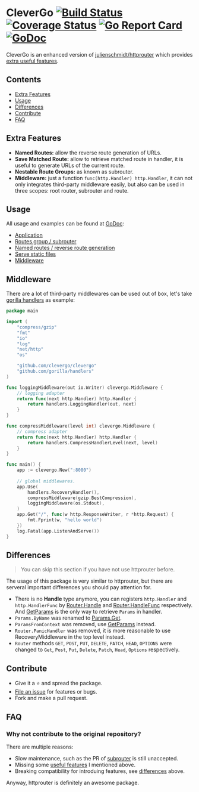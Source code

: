 # CleverGo [![Build Status](https://travis-ci.org/clevergo/clevergo.svg?branch=master)](https://travis-ci.org/clevergo/clevergo) [![Coverage Status](https://coveralls.io/repos/github/clevergo/clevergo/badge.svg?branch=master)](https://coveralls.io/github/clevergo/clevergo?branch=master) [![Go Report Card](https://goreportcard.com/badge/github.com/clevergo/clevergo)](https://goreportcard.com/report/github.com/clevergo/clevergo) [![GoDoc](https://godoc.org/github.com/clevergo/clevergo?status.svg)](http://godoc.org/github.com/clevergo/clevergo)

CleverGo is an enhanced version of [julienschmidt/httprouter](https://github.com/julienschmidt/httprouter) which provides 
[extra useful features](#extra-features).

## Contents

- [Extra Features](#extra-features)
- [Usage](#usage)
- [Differences](#difference)
- [Contribute](#contribute)
- [FAQ](#faq)

## Extra Features

- **Named Routes:** allow the reverse route generation of URLs.
- **Save Matched Route:** allow to retrieve matched route in handler, it is useful to generate URLs of the current route.
- **Nestable Route Groups:** as known as subrouter.
- **Middleware:** just a function `func(http.Handler) http.Handler`, it can not only integrates third-party middleware
    easily, but also can be used in three scopes: root router, subrouter and route.

## Usage

All usage and examples can be found at [GoDoc](http://godoc.org/github.com/clevergo/clevergo):

- [Application](https://godoc.org/github.com/clevergo/clevergo#example-Application)
- [Routes group / subrouter](https://godoc.org/github.com/clevergo/clevergo#example-RouteGroup)
- [Named routes / reverse route generation](https://godoc.org/github.com/clevergo/clevergo#example-Router-URL)
- [Serve static files](https://godoc.org/github.com/clevergo/clevergo#example-Router-ServeFiles)
- [Middleware](#middleware)

## Middleware

There are a lot of third-party middlewares can be used out of box, let's take [gorilla handlers](https://github.com/gorilla/handlers) as example:

```go
package main

import (
	"compress/gzip"
	"fmt"
	"io"
	"log"
	"net/http"
	"os"

	"github.com/clevergo/clevergo"
	"github.com/gorilla/handlers"
)

func loggingMiddleware(out io.Writer) clevergo.Middleware {
	// logging adapter
	return func(next http.Handler) http.Handler {
		return handlers.LoggingHandler(out, next)
	}
}

func compressMiddleware(level int) clevergo.Middleware {
	// compress adapter
	return func(next http.Handler) http.Handler {
		return handlers.CompressHandlerLevel(next, level)
	}
}

func main() {
    app := clevergo.New(":8080")
    
    // global middlewares.
    app.Use(
        handlers.RecoveryHandler(),
        compressMiddleware(gzip.BestCompression),
        loggingMiddleware(os.Stdout),
    )
    app.Get("/", func(w http.ResponseWriter, r *http.Request) {
        fmt.Fprint(w, "hello world")
    })
    log.Fatal(app.ListenAndServe())
}
```

## Differences

> You can skip this section if you have not use httprouter before.

The usage of this package is very similar to httprouter, but there are serveral important differences you should pay attention for.

- There is no **Handle** type anymore, you can registers `http.Handler` and `http.HandlerFunc` by 
    [Router.Handle](https://godoc.org/github.com/clevergo/clevergo#Router.Handle) and 
    [Router.HandleFunc](https://godoc.org/github.com/clevergo/clevergo#Router.HandleFunc) respectively. And [GetParams](https://godoc.org/github.com/clevergo/clevergo#GetParams) is the only way to retrieve
    `Params` in handler.
- `Params.ByName` was renamed to [Params.Get](https://godoc.org/github.com/clevergo/clevergo#Params.Get).
- `ParamsFromContext` was removed, use [GetParams](https://godoc.org/github.com/clevergo/clevergo#GetParams) instead.
- `Router.PanicHandler` was removed, it is more reasonable to use RecoveryMiddleware in the top level instead.
- `Router` methods `GET`, `POST`, `PUT`, `DELETE`, `PATCH`, `HEAD`, `OPTIONS` were changed to `Get`, `Post`,
    `Put`, `Delete`, `Patch`, `Head`, `Options` respectively.

## Contribute

- Give it a :star: and spread the package.
- [File an issue](https://github.com/clevergo/clevergo/issues/new) for features or bugs.
- Fork and make a pull request.

## FAQ

### Why not contribute to the original repository?

There are multiple reasons:

- Slow maintenance, such as the PR of [subrouter](https://github.com/julienschmidt/httprouter/pull/89) is still unaccepted.
- Missing some [useful features](#extra-features) I mentioned above.
- Breaking compatibility for introduing features, see [differences](#differences) above.

Anyway, httprouter is definitely an awesome package.

